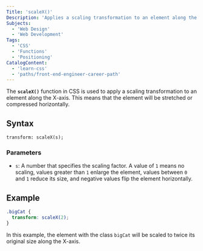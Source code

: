 ```yaml
---
Title: 'scaleX()'
Description: 'Applies a scaling transformation to an element along the X-axis.'
Subjects:
  - 'Web Design'
  - 'Web Development'
Tags:
  - 'CSS'
  - 'Functions'
  - 'Positioning'
CatalogContent:
  - 'learn-css'
  - 'paths/front-end-engineer-career-path'
---
```


The **`scaleX()`** function in CSS is used to apply a scaling transformation to an element along the X-axis. This means that the element will be stretched or compressed horizontally.

## Syntax

```pseudo
transform: scaleX(s);
```

### Parameters

- `s`: A number that specifies the scaling factor. A value of `1` means no scaling, values greater than `1` enlarge the element, values between `0` and `1` reduce its size, and negative values flip the element horizontally.
 
## Example

```css
.bigCat {
  transform: scaleX(2);
}
```

In this example, the element with the class `bigCat` will be scaled to twice its original size along the X-axis.
